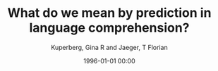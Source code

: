 ---
layout: post
title: What do we mean by prediction in language comprehension?

date: 1996-01-01 00:00
author: Kuperberg, Gina R and Jaeger, T Florian
journal: Language cognition and neuroscience

year: 2016
---